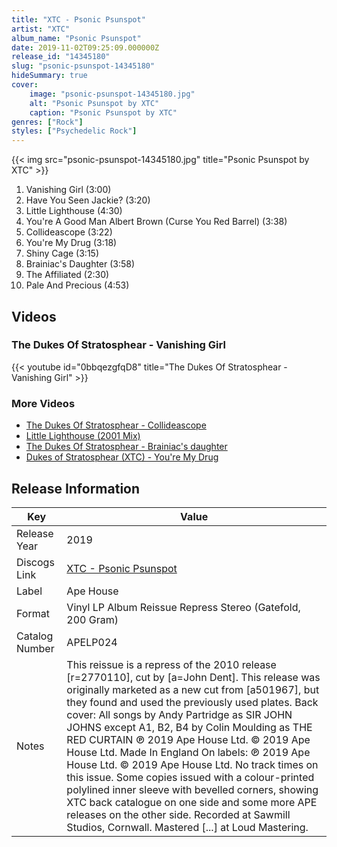 ```yaml
---
title: "XTC - Psonic Psunspot"
artist: "XTC"
album_name: "Psonic Psunspot"
date: 2019-11-02T09:25:09.000000Z
release_id: "14345180"
slug: "psonic-psunspot-14345180"
hideSummary: true
cover:
    image: "psonic-psunspot-14345180.jpg"
    alt: "Psonic Psunspot by XTC"
    caption: "Psonic Psunspot by XTC"
genres: ["Rock"]
styles: ["Psychedelic Rock"]
---
```


{{< img src="psonic-psunspot-14345180.jpg" title="Psonic Psunspot by XTC" >}}

<!-- section break -->

1. Vanishing Girl (3:00)
2. Have You Seen Jackie? (3:20)
3. Little Lighthouse (4:30)
4. You're A Good Man Albert Brown (Curse You Red Barrel) (3:38)
5. Collideascope (3:22)
6. You're My Drug (3:18)
7. Shiny Cage (3:15)
8. Brainiac's Daughter (3:58)
9. The Affiliated (2:30)
10. Pale And Precious (4:53)

<!-- section break -->




## Videos
### The Dukes Of Stratosphear - Vanishing Girl
{{< youtube id="0bbqezgfqD8" title="The Dukes Of Stratosphear - Vanishing Girl" >}}<br>

### More Videos

- [The Dukes Of Stratosphear - Collideascope](https://www.youtube.com/watch?v=mUOJIm0fVas)
- [Little Lighthouse (2001 Mix)](https://www.youtube.com/watch?v=davK8592Afw)
- [The Dukes Of Stratosphear - Brainiac's daughter](https://www.youtube.com/watch?v=vUb4WzIvouQ)
- [Dukes of Stratosphear (XTC) - You're My Drug](https://www.youtube.com/watch?v=HwzZflj9pjM)


## Release Information
|  Key           | Value                                                |
| ---------------| ---------------------------------------------------- |
| Release Year   | 2019                                   |
| Discogs Link   | [XTC - Psonic Psunspot](https://www.discogs.com/release/14345180-XTC-As-The-Dukes-Of-Stratosphear-Psonic-Psunspot) |
| Label          | Ape House |
| Format         | Vinyl LP Album Reissue Repress Stereo (Gatefold, 200 Gram) |
| Catalog Number | APELP024 |
| Notes | This reissue is a repress of the 2010 release [r=2770110], cut by [a=John Dent]. This release was originally marketed as a new cut from [a501967], but they found and used the previously used plates.  Back cover: All songs by Andy Partridge as SIR JOHN JOHNS except A1, B2, B4 by Colin Moulding as THE RED CURTAIN ℗ 2019 Ape House Ltd. © 2019 Ape House Ltd. Made In England  On labels: ℗ 2019 Ape House Ltd. © 2019 Ape House Ltd.  No track times on this issue.  Some copies issued with a colour-printed polylined inner sleeve with bevelled corners, showing XTC back catalogue on one side and some more APE releases on the other side.  Recorded at Sawmill Studios, Cornwall. Mastered [...] at Loud Mastering. |